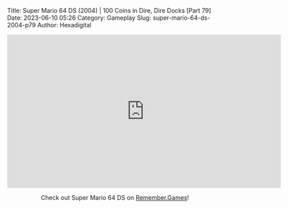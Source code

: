 Title: Super Mario 64 DS (2004) | 100 Coins in Dire, Dire Docks [Part 79]
Date: 2023-06-10 05:26
Category: Gameplay
Slug: super-mario-64-ds-2004-p79
Author: Hexadigital

<center><iframe src="https://www.youtube.com/embed/fEoE5MNfysY?feature=oembed" allow="accelerometer; autoplay; encrypted-media; gyroscope; picture-in-picture" width="640" height="360" frameborder="0"></iframe>

Check out Super Mario 64 DS on [Remember.Games](https://remember.games/game/2250/super-mario-64-ds/)!</center>